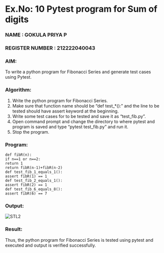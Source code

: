 # Ex.No: 10  Pytest program for Sum of digits

### NAME : GOKULA PRIYA P                                                                            
### REGISTER NUMBER : 212222040043

### AIM: 
To write a python program for Fibonacci Series and generate test cases using Pytest. 

### Algorithm:

1. Write the python program for Fibonacci Series. 
2. Make sure that function name should be “def test_*():” and the line to be tested 
should have assert keyword at the beginning. 
3. Write some test cases for to be tested and save it as “test_fib.py”. 
4. Open command prompt and change the directory to where pytest and program is 
saved and type “pytest test_fib.py” and run it. 
5. Stop the program.

### Program:

```
def fibR(n): 
if n==1 or n==2: 
return 1 
return fibR(n-1)+fibR(n-2) 
def test_fib_1_equals_1(): 
assert fibR(1) == 1 
def test_fib_2_equals_1(): 
assert fibR(2) == 1 
def test_fib_6_equals_8(): 
assert fibR(6) == 7
```

### Output:
![STL2](https://github.com/user-attachments/assets/dbdabc32-4a24-49c3-abb0-75431712a62d)



### Result:
Thus, the python program for Fibonacci Series is tested using pytest and executed and output is verified successfully.

